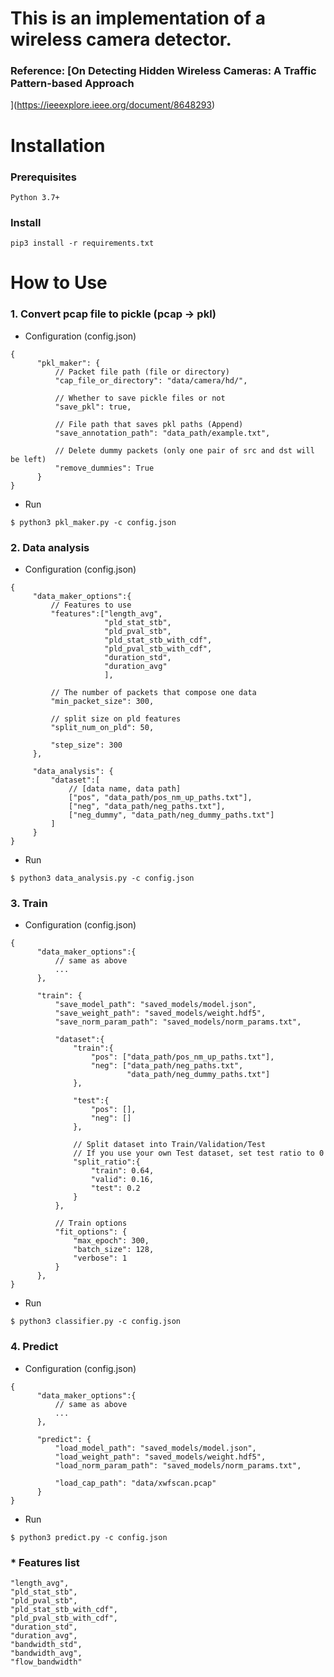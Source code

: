 # This is an implementation of a wireless camera detector.

### Reference: [On Detecting Hidden Wireless Cameras: A Traffic Pattern-based Approach
](https://ieeexplore.ieee.org/document/8648293)

# Installation

### Prerequisites
```
Python 3.7+
```

### Install
```
pip3 install -r requirements.txt
```

# How to Use
### 1. Convert pcap file to pickle (pcap -> pkl)

 - Configuration (config.json)
```
{
      "pkl_maker": {
          // Packet file path (file or directory)
          "cap_file_or_directory": "data/camera/hd/",

          // Whether to save pickle files or not
          "save_pkl": true,

          // File path that saves pkl paths (Append)
          "save_annotation_path": "data_path/example.txt",

          // Delete dummy packets (only one pair of src and dst will be left)
          "remove_dummies": True
      }
}
```

- Run
```
$ python3 pkl_maker.py -c config.json
```

### 2. Data analysis
 - Configuration (config.json)
 ```
{
      "data_maker_options":{
          // Features to use
          "features":["length_avg",
                      "pld_stat_stb",
                      "pld_pval_stb",
                      "pld_stat_stb_with_cdf",
                      "pld_pval_stb_with_cdf",
                      "duration_std",
                      "duration_avg"
                      ],

          // The number of packets that compose one data
          "min_packet_size": 300,

          // split size on pld features
          "split_num_on_pld": 50,

          "step_size": 300
      },

      "data_analysis": {
          "dataset":[
              // [data name, data path]
              ["pos", "data_path/pos_nm_up_paths.txt"],
              ["neg", "data_path/neg_paths.txt"],
              ["neg_dummy", "data_path/neg_dummy_paths.txt"]
          ]
      }
}
 ```

- Run
```
$ python3 data_analysis.py -c config.json
```

### 3. Train
- Configuration (config.json)
```
{
      "data_maker_options":{
          // same as above
          ...
      },

      "train": {
          "save_model_path": "saved_models/model.json",
          "save_weight_path": "saved_models/weight.hdf5",
          "save_norm_param_path": "saved_models/norm_params.txt",

          "dataset":{
              "train":{
                  "pos": ["data_path/pos_nm_up_paths.txt"],
                  "neg": ["data_path/neg_paths.txt",
                          "data_path/neg_dummy_paths.txt"]
              },

              "test":{
                  "pos": [],
                  "neg": []
              },

              // Split dataset into Train/Validation/Test
              // If you use your own Test dataset, set test ratio to 0
              "split_ratio":{
                  "train": 0.64,
                  "valid": 0.16,
                  "test": 0.2
              }
          },

          // Train options
          "fit_options": {
              "max_epoch": 300,
              "batch_size": 128,
              "verbose": 1
          }
      },
}
```

- Run
```
$ python3 classifier.py -c config.json
```

### 4. Predict
- Configuration (config.json)
```
{
      "data_maker_options":{
          // same as above
          ...
      },

      "predict": {
          "load_model_path": "saved_models/model.json",
          "load_weight_path": "saved_models/weight.hdf5",
          "load_norm_param_path": "saved_models/norm_params.txt",

          "load_cap_path": "data/xwfscan.pcap"
      }
}
```

- Run
```
$ python3 predict.py -c config.json
```

### * Features list
```
"length_avg",
"pld_stat_stb",
"pld_pval_stb",
"pld_stat_stb_with_cdf",
"pld_pval_stb_with_cdf",
"duration_std",
"duration_avg",
"bandwidth_std",
"bandwidth_avg",
"flow_bandwidth"
```
